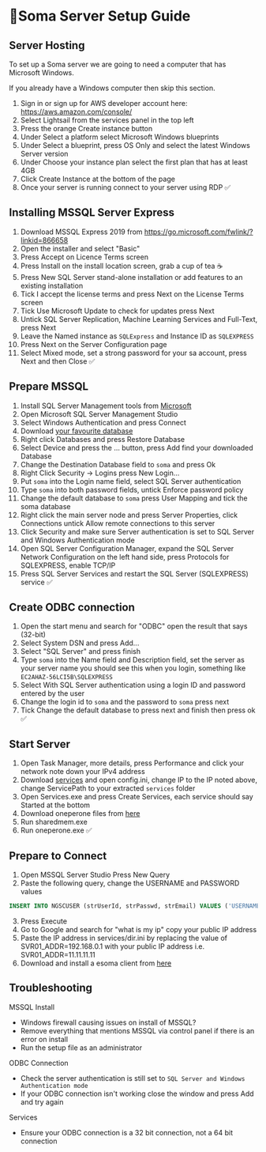 # 🧙‍Soma Server Setup Guide



## Server Hosting

To set up a Soma server we are going to need a computer that has Microsoft Windows.

If you already have a Windows computer then skip this section.

1. Sign in or sign up for AWS developer account here: https://aws.amazon.com/console/
2. Select Lightsail from the services panel in the top left
3. Press the orange Create instance button
4. Under Select a platform select Microsoft Windows blueprints
5. Under Select a blueprint, press OS Only and select the latest Windows Server version
6. Under Choose your instance plan select the first plan that has at least 4GB
7. Click Create Instance at the bottom of the page
8. Once your server is running connect to your server using RDP ✅



## Installing MSSQL Server Express

1. Download MSSQL Express 2019 from  https://go.microsoft.com/fwlink/?linkid=866658
2. Open the installer and select "Basic"
3. Press Accept on Licence Terms screen
4. Press Install on the install location screen, grab a cup of tea ☕️
5. Press New SQL Server stand-alone installation or add features to an existing installation
6. Tick I accept the license terms and press Next on the License Terms screen
7. Tick Use Microsoft Update to check for updates press Next
8. Untick SQL Server Replication, Machine Learning Services and Full-Text, press Next
9. Leave the Named instance as `SQLExpress` and Instance ID as `SQLEXPRESS`
10. Press Next on the Server Configuration page
11. Select Mixed mode, set a strong password for your sa account, press Next and then Close ✅



## Prepare MSSQL 
1. Install SQL Server Management tools from [Microsoft](https://learn.microsoft.com/en-us/sql/ssms/download-sql-server-management-studio-ssms?redirectedfrom=MSDN&view=sql-server-ver16)
2. Open Microsoft SQL Server Management Studio
3. Select Windows Authentication and press Connect
4. Download [your favourite database](https://github.com/soma-space/files/tree/main/databases) 
5. Right click Databases and press Restore Database
6. Select Device and press the ... button, press Add find your downloaded Database
7. Change the Destination Database field to `soma` and press Ok
8. Right Click Security -> Logins press New Login...
9. Put `soma` into the Login name field, select SQL Server authentication
10. Type `soma` into both password fields, untick Enforce password policy
11. Change the default database to `soma` press User Mapping and tick the soma database
12. Right click the main server node and press Server Properties, click Connections untick Allow remote connections to this server
13. Click Security and make sure Server authentication is set to SQL Server and Windows Authentication mode
14. Open SQL Server Configuration Manager, expand the SQL Server Network Configuration on the left hand side, press Protocols for SQLEXPRESS, enable TCP/IP
15. Press SQL Server Services and restart the SQL Server (SQLEXPRESS) service ✅



## Create ODBC connection

1. Open the start menu and search for "ODBC" open the result that says (32-bit)
2. Select System DSN and press Add...
3. Select "SQL Server" and press finish
4. Type `soma` into the Name field and Description field, set the server as your server name you should see this when you login, something like `EC2AHAZ-56LCI5B\SQLEXPRESS` 
5. Select With SQL Server authentication using a login ID and password entered by the user
6. Change the login id to `soma` and the password to `soma` press next
7. Tick Change the default database to press next and finish then press ok ✅



## Start Server

1. Open Task Manager, more details, press Performance and click your network note down your IPv4 address
2. Download [services](https://github.com/soma-space/files/tree/main/services) and open config.ini, change IP to the IP noted above, change ServicePath to your extracted `services` folder
3. Open Services.exe and press Create Services, each service should say Started at the bottom 
4. Download oneperone files from [here](https://github.com/soma-space/files/tree/main/oneperones/arcanine)
5. Run sharedmem.exe
6. Run oneperone.exe ✅



## Prepare to Connect

1. Open MSSQL Server Studio Press New Query
2. Paste the following query, change the USERNAME and PASSWORD values
```SQL
INSERT INTO NGSCUSER (strUserId, strPasswd, strEmail) VALUES ('USERNAME','PASSWORD', 'hello@example.com')
```
3. Press Execute
4. Go to Google and search for "what is my ip" copy your public IP address 
5. Paste the IP address in services/dir.ini by replacing the value of SVR01_ADDR=192.168.0.1
 with your public IP address i.e. SVR01_ADDR=11.11.11.11
6. Download and install a esoma client from [here](https://www.reddit.com/r/soma_space/comments/y0kpmp/esoma_client_links/)



## Troubleshooting

MSSQL Install

- Windows firewall causing issues on install of MSSQL?
- Remove everything that mentions MSSQL via control panel if there is an error on install
- Run the setup file as an administrator

ODBC Connection

- Check the server authentication is still set to `SQL Server and Windows Authentication mode` 
- If your ODBC connection isn't working close the window and press Add and try again

Services

- Ensure your ODBC connection is a 32 bit connection, not a 64 bit connection


